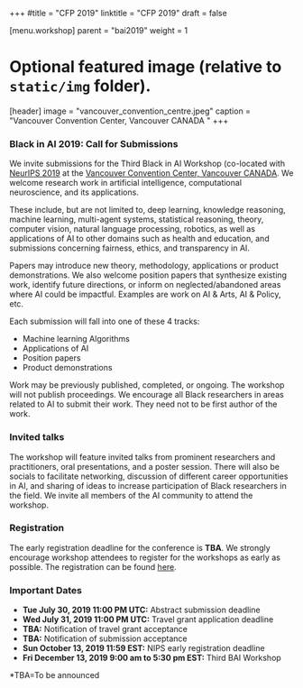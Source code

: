 ﻿+++
#title = "CFP 2019"
linktitle = "CFP 2019"
draft = false

[menu.workshop]
  parent = "bai2019"
  weight = 1

# Optional featured image (relative to `static/img` folder).
[header]
image = "vancouver_convention_centre.jpeg"
caption = "Vancouver Convention Center, Vancouver CANADA "
+++

### Black in AI 2019: Call for Submissions

We invite submissions for the Third Black in AI Workshop (co-located with [NeurIPS 2019](https://nips.cc/) at the [Vancouver Convention Center, Vancouver CANADA](https://www.vancouverconventioncentre.com/). We welcome research work in artificial intelligence, computational neuroscience, and its applications. 

These include, but are not limited to, deep learning,  knowledge reasoning, machine learning, multi-agent systems, statistical reasoning, theory, computer vision, natural language processing, robotics, as well as applications of AI to other domains such as health and education, and submissions concerning fairness, ethics, and transparency in AI.

Papers may introduce new theory, methodology, applications or product demonstrations. We also welcome position papers that synthesize existing work, identify future directions, or inform on neglected/abandoned areas where AI could be impactful. Examples are work on AI & Arts, AI & Policy, etc.

Each submission will fall into one of these 4 tracks:

* Machine learning Algorithms
* Applications of AI 
* Position papers
* Product demonstrations

Work may be previously published, completed, or ongoing. The workshop will not publish proceedings. We encourage all Black researchers in areas related to AI to submit their work. They need not to be first author of the work.

### Invited talks 
The workshop will feature invited talks from prominent researchers and practitioners, oral presentations, and a poster session. There will also be socials to facilitate networking, discussion of different career opportunities in AI, and sharing of ideas to increase participation of Black researchers in the field. We invite all members of the AI community to attend the workshop. 

### Registration
The early registration deadline for the conference is __TBA__. We strongly encourage workshop attendees to register for the workshops as early as possible. The registration can be found [here](https://nips.cc/accounts/login/?next=/Profile).

<!--more-->


### Important Dates

* __Tue July 30, 2019 11:00 PM UTC:__ Abstract submission deadline
* __Wed July 31, 2019 11:00 PM UTC:__ Travel grant application deadline 
* __TBA:__ Notification of travel grant acceptance
* __TBA:__ Notification of submission acceptance
* __Sun October 13, 2019 11:59 EST:__ NIPS early registration deadline
* __Fri December 13, 2019 9:00 am to 5:30 pm EST:__ Third BAI Workshop

*TBA=To be announced


<!--
Paper submission deadline: Tue July 30, 2019 11:00 PM UTC
Submit at: https://cmt3.research.microsoft.com/BLACKINAI2019
The site will start accepting submissions on July 7th.

No extensions will be offered for submissions.


Double-blinded reviews
Submissions will be peer-reviewed by at least 2 reviewers, in addition to an area chair. The reviewing process will be double-blinded at the level of the reviewers. As an author, you are responsible for anonymizing your submission. In particular, you should not include author names, author affiliations, or acknowledgements in your submission and you should avoid providing any other identifying information.

Travel grants
Travel grants are available for eligible attendees, and should be submitted by  Wed July 31, 2019 11:00 PM UTC at the latest (Note that this is one day after the paper submission deadline). More details to follow on how to apply.
Content guidelines
Submissions must state the research problem, motivation, and contribution. Submissions must be self-contained and include all figures, tables, and references. 
Here are a set of good sample papers from 2017: sample papers 


Questions? Contact us at bai2019@blackinai.org.

-->
